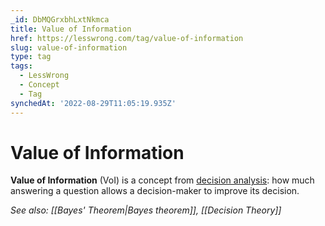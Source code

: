 ```yaml
---
_id: DbMQGrxbhLxtNkmca
title: Value of Information
href: https://lesswrong.com/tag/value-of-information
slug: value-of-information
type: tag
tags:
  - LessWrong
  - Concept
  - Tag
synchedAt: '2022-08-29T11:05:19.935Z'
---
```

# Value of Information

**Value of Information** (VoI) is a concept from [decision analysis](https://www.lesswrong.com/lw/8xr/decision_analysis_sequence/): how much answering a question allows a decision-maker to improve its decision.

_See also: [[Bayes' Theorem|Bayes theorem]], [[Decision Theory]]_